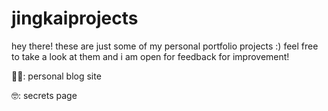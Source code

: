 # jingkaiprojects

hey there! these are just some of my personal portfolio projects :) feel free to take a look at them and i am open for feedback for improvement!

✍🏻: personal blog site 

🤓: secrets page 
